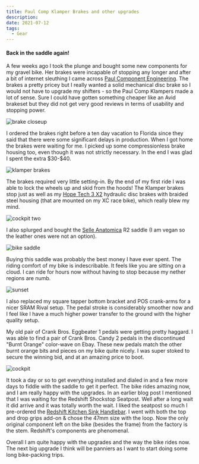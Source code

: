 ```yaml
---
title: Paul Comp Klamper Brakes and other upgrades
description: 
date: 2021-07-12
tags: 
  - Gear
---
```

<h4>Back in the saddle again!</h4>
<p>A few weeks ago I took the plunge and bought some new components for my gravel bike. Her brakes were incapable of stopping any longer and after a bit of internet sleuthing I came across <a rel="noreferrer noopener" href="https://www.paulcomp.com/" target="_blank">Paul Component Engineering</a>. The brakes a pretty pricey but I really wanted a solid mechanical disc brake so I would not have to upgrade my shifters - so the Paul Comp Klampers made a lot of sense. Sure I could have gotten something cheaper like an Avid brakeset but they did not get very good reviews in terms of usability and stopping power.</p> 

<img src="https://macadam-grinding-photos.s3.us-west-2.amazonaws.com/paul-comp-klamper/khs+grit+110-paul+comp-klamper+brakes-selle+anatomica+saddle-redshift+sports-brake+closeup.jpg" alt="brake closeup" class="blogImages" />

<p>I ordered the brakes right before a ten day vacation to Florida since they said that there were some significant delays in production. When I got home the brakes were waiting for me. I picked up some compressionless brake housing too, even though it was not strictly necessary. In the end I was glad I spent the extra $30-$40.</p>

<img src="https://macadam-grinding-photos.s3.us-west-2.amazonaws.com/paul-comp-klamper/khs+grit+110-paul+comp-klamper+brakes-selle+anatomica+saddle-redshift+sports-front+brakes.jpg" alt="klamper brakes" class="blogImages" />

<p>The brakes required very little setting-in. By the end of my first ride I was able to lock the wheels up and skid from the hoods! The Klamper brakes stop just as well as my <a href="https://www.hopetech.com/products/brakes/cross-country/tech-3-x2/" target="_blank" rel="noopener noreferrer">Hope Tech 3 X2</a>&nbsp;hydraulic disc brakes with braided steel housing (that are mounted on my XC race bike), which really blew my mind.</p>

<img src="https://macadam-grinding-photos.s3.us-west-2.amazonaws.com/paul-comp-klamper/khs+grit+110-paul+comp-klamper+brakes-selle+anatomica+saddle-redshift+sports.jpg" alt="cockpit two" class="blogImages" />

<p>I also splurged and bought the <a href="https://selleanatomica.com/products/r2" target="_blank" rel="noopener noreferrer">Selle Anatomica</a> R2 saddle (I am vegan so the leather ones were not an option).</p>

<img src="https://macadam-grinding-photos.s3.us-west-2.amazonaws.com/paul-comp-klamper/khs+grit+110-paul+comp-klamper+brakes-selle+anatomica+saddle-redshift+sports-top+down+view.jpg" alt="bike saddle" class="blogImages" />

<p>Buying this saddle was probably the best money I have ever spent. The riding comfort of my bike is indescribable. It feels like you are sitting on a cloud. I can ride for hours now without having to stop because my nether regions are numb.</p>

<img src="https://macadam-grinding-photos.s3.us-west-2.amazonaws.com/paul-comp-klamper/khs+grit+110-paul+comp-klamper+brakes-selle+anatomica+saddle-redshift+sports-sunset.jpg" alt="sunset" class="blogImages" />

<p>I also replaced my square tapper bottom bracket and POS crank-arms for a nicer SRAM Rival setup. The pedal stroke is considerably smoother now and I feel like I have a much higher power transfer to the ground with the higher quality setup.</p>

<p>My old pair of Crank Bros. Eggbeater 1 pedals were getting pretty haggard. I was able to find a pair of Crank Bros. Candy 2 pedals in the discontinued "Burnt Orange" color-wave on Ebay. These new pedals match the other burnt orange bits and pieces on my bike quite nicely. I was super stoked to secure the winning bid, and at an amazing price to boot.</p>

<img src="https://macadam-grinding-photos.s3.us-west-2.amazonaws.com/paul-comp-klamper/khs+grit+110-paul+comp-klamper+brakes-selle+anatomica+saddle-redshift+sports-cockpit.jpg" alt="cockpit" class="blogImages" />

<p>It took a day or so to get everything installed and dialed in and a few more days to fiddle with the saddle to get it perfect. The bike rides amazing now, and I am really happy with the upgrades. In an earlier blog post I mentioned that I was waiting for the Redshift Shockstop Seatpost. Well after a long wait it did arrive and it was totally worth the wait. I liked the seatpost so much I pre-ordered the <a href="https://redshiftsports.com/products/kitchen-sink-handlebar" target="_blank" rel="noopener noreferrer">Redshift Kitchen Sink Handlebar</a>. I went with both the top and drop grips add-on & chose the 47mm size with the loop. Now the only original component left on the bike (besides the frame) from the factory is the stem. Redshift's components are phenomenal.</p>

<p>Overall I am quite happy with the upgrades and the way the bike rides now. The next big upgrade I think will be panniers as I want to start doing some long bike-packing trips.</p>